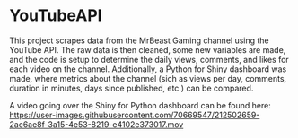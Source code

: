 # YouTubeAPI
 
This project scrapes data from the MrBeast Gaming channel using the YouTube API. The raw data is then cleaned, some new variables are made, and the code is setup to determine the daily views, comments, and likes for each video on the channel. Additionally, a Python for Shiny dashboard was made, where metrics about the channel (sich as views per day, comments, duration in minutes, days since published, etc.) can be compared.

A video going over the Shiny for Python dashboard can be found here: https://user-images.githubusercontent.com/70669547/212502659-2ac6ae8f-3a15-4e53-8219-e4102e373017.mov

